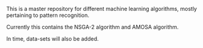 This is a master repository for different machine learning algorithms, mostly pertaining to pattern recognition.

Currently this contains the NSGA-2 algorithm and AMOSA algorithm.

In time, data-sets will also be added.

